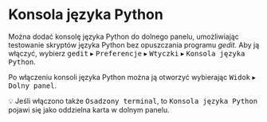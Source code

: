 <!--
Polish translation for gedit help.
Copyright © 2017-2020 the gedit authors.
This file is distributed under the same license as the gedit help.
Piotr Drąg <piotrdrag@gmail.com>, 2017-2020.
Aviary.pl <community-poland@mozilla.org>, 2017-2020.

Translator credits:
Piotr Drąg <piotrdrag@gmail.com>, 2017-2020
Aviary.pl <community-poland@mozilla.org>, 2017-2020
-->

# Konsola języka Python

Można dodać konsolę języka Python do dolnego panelu, umożliwiając testowanie skryptów języka Python bez opuszczania programu _gedit_. Aby ją włączyć, wybierz <kbd><samp>gedit</samp></kbd> ▸ <kbd><samp>Preferencje</samp></kbd> ▸ <kbd><samp>Wtyczki</samp></kbd> ▸ <kbd><samp>Konsola języka Python</samp></kbd>.

Po włączeniu konsoli języka Python można ją otworzyć wybierając <kbd><samp>Widok</samp></kbd> ▸ <kbd><samp>Dolny panel</samp></kbd>.

:bulb: Jeśli włączono także <kbd><samp>Osadzony terminal</samp></kbd>, to <kbd><samp>Konsola języka Python</samp></kbd> pojawi się jako oddzielna karta w dolnym panelu.
